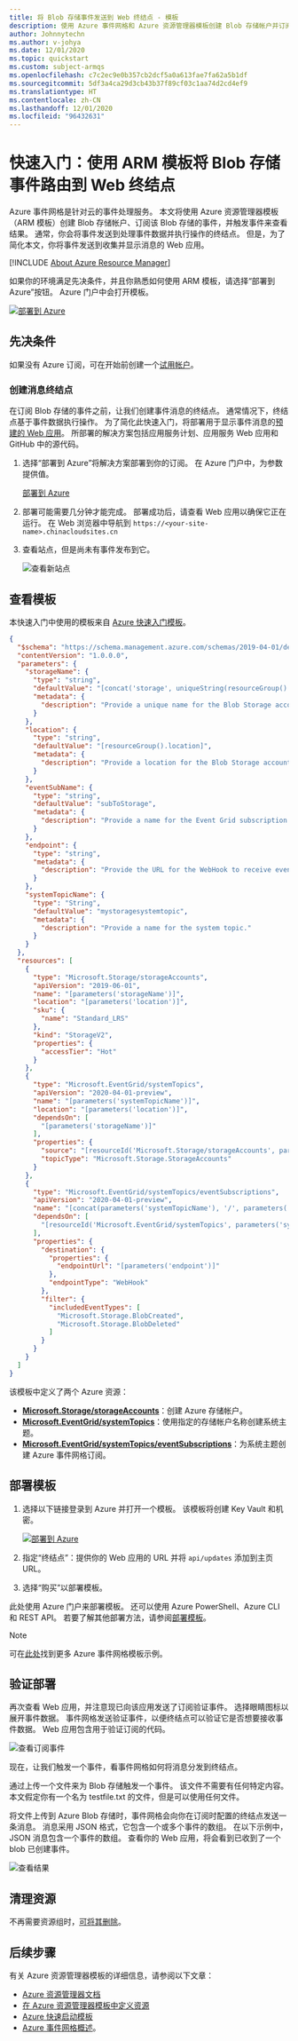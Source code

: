 ```yaml
---
title: 将 Blob 存储事件发送到 Web 终结点 - 模板
description: 使用 Azure 事件网格和 Azure 资源管理器模板创建 Blob 存储帐户并订阅其事件。 将事件发送到 Webhook。
author: Johnnytechn
ms.author: v-johya
ms.date: 12/01/2020
ms.topic: quickstart
ms.custom: subject-armqs
ms.openlocfilehash: c7c2ec9e0b357cb2dcf5a0a613fae7fa62a5b1df
ms.sourcegitcommit: 5df3a4ca29d3cb43b37f89cf03c1aa74d2cd4ef9
ms.translationtype: HT
ms.contentlocale: zh-CN
ms.lasthandoff: 12/01/2020
ms.locfileid: "96432631"
---
```

# <a name="quickstart-route-blob-storage-events-to-web-endpoint-by-using-an-arm-template"></a>快速入门：使用 ARM 模板将 Blob 存储事件路由到 Web 终结点

Azure 事件网格是针对云的事件处理服务。 本文将使用 Azure 资源管理器模板（ARM 模板）创建 Blob 存储帐户、订阅该 Blob 存储的事件，并触发事件来查看结果。 通常，你会将事件发送到处理事件数据并执行操作的终结点。 但是，为了简化本文，你将事件发送到收集并显示消息的 Web 应用。

[!INCLUDE [About Azure Resource Manager](../../includes/resource-manager-quickstart-introduction.md)]

如果你的环境满足先决条件，并且你熟悉如何使用 ARM 模板，请选择“部署到 Azure”按钮。 Azure 门户中会打开模板。

[![部署到 Azure](../media/template-deployments/deploy-to-azure.svg)](https://portal.azure.cn/#create/Microsoft.Template/uri/https%3A%2F%2Fraw.githubusercontent.com%2FAzure%2Fazure-quickstart-templates%2Fmaster%2F101-event-grid-subscription-and-storage%2Fazuredeploy.json)

## <a name="prerequisites"></a>先决条件

如果没有 Azure 订阅，可在开始前创建一个[试用帐户](https://www.microsoft.com/china/azure/index.html?fromtype=cn)。

### <a name="create-a-message-endpoint"></a>创建消息终结点

在订阅 Blob 存储的事件之前，让我们创建事件消息的终结点。 通常情况下，终结点基于事件数据执行操作。 为了简化此快速入门，将部署用于显示事件消息的[预建的 Web 应用](https://github.com/Azure-Samples/azure-event-grid-viewer)。 所部署的解决方案包括应用服务计划、应用服务 Web 应用和 GitHub 中的源代码。

1. 选择“部署到 Azure”将解决方案部署到你的订阅。 在 Azure 门户中，为参数提供值。

    [部署到 Azure](https://portal.azure.cn/#create/Microsoft.Template/uri/https%3A%2F%2Fraw.githubusercontent.com%2FAzure-Samples%2Fazure-event-grid-viewer%2Fmaster%2Fazuredeploy.json)
1. 部署可能需要几分钟才能完成。 部署成功后，请查看 Web 应用以确保它正在运行。 在 Web 浏览器中导航到 `https://<your-site-name>.chinacloudsites.cn`

1. 查看站点，但是尚未有事件发布到它。

   ![查看新站点](./media/blob-event-quickstart-portal/view-site.png)

## <a name="review-the-template"></a>查看模板

本快速入门中使用的模板来自 [Azure 快速入门模板](https://github.com/Azure/azure-quickstart-templates/tree/master/101-event-grid-subscription-and-storage)。
<!--Correct in MC: https://github.com/Azure/azure-quickstart-templates/tree/master/101-event-grid-subscription-and-storage-->

```json
{
  "$schema": "https://schema.management.azure.com/schemas/2019-04-01/deploymentTemplate.json#",
  "contentVersion": "1.0.0.0",
  "parameters": {
    "storageName": {
      "type": "string",
      "defaultValue": "[concat('storage', uniqueString(resourceGroup().id))]",
      "metadata": {
        "description": "Provide a unique name for the Blob Storage account."
      }
    },
    "location": {
      "type": "string",
      "defaultValue": "[resourceGroup().location]",
      "metadata": {
        "description": "Provide a location for the Blob Storage account that supports Event Grid."
      }
    },
    "eventSubName": {
      "type": "string",
      "defaultValue": "subToStorage",
      "metadata": {
        "description": "Provide a name for the Event Grid subscription."
      }
    },
    "endpoint": {
      "type": "string",
      "metadata": {
        "description": "Provide the URL for the WebHook to receive events. Create your own endpoint for events."
      }
    },
    "systemTopicName": {
      "type": "String",
      "defaultValue": "mystoragesystemtopic",
      "metadata": {
        "description": "Provide a name for the system topic."
      }
    }
  },
  "resources": [
    {
      "type": "Microsoft.Storage/storageAccounts",
      "apiVersion": "2019-06-01",
      "name": "[parameters('storageName')]",
      "location": "[parameters('location')]",
      "sku": {
        "name": "Standard_LRS"
      },
      "kind": "StorageV2",
      "properties": {
        "accessTier": "Hot"
      }
    },
    {
      "type": "Microsoft.EventGrid/systemTopics",
      "apiVersion": "2020-04-01-preview",
      "name": "[parameters('systemTopicName')]",
      "location": "[parameters('location')]",
      "dependsOn": [
        "[parameters('storageName')]"
      ],
      "properties": {
        "source": "[resourceId('Microsoft.Storage/storageAccounts', parameters('storageName'))]",
        "topicType": "Microsoft.Storage.StorageAccounts"
      }
    },
    {
      "type": "Microsoft.EventGrid/systemTopics/eventSubscriptions",
      "apiVersion": "2020-04-01-preview",
      "name": "[concat(parameters('systemTopicName'), '/', parameters('eventSubName'))]",
      "dependsOn": [
        "[resourceId('Microsoft.EventGrid/systemTopics', parameters('systemTopicName'))]"
      ],
      "properties": {
        "destination": {
          "properties": {
            "endpointUrl": "[parameters('endpoint')]"
          },
          "endpointType": "WebHook"
        },
        "filter": {
          "includedEventTypes": [
            "Microsoft.Storage.BlobCreated",
            "Microsoft.Storage.BlobDeleted"
          ]
        }
      }
    }
  ]
}
```

该模板中定义了两个 Azure 资源：

* [**Microsoft.Storage/storageAccounts**](https://docs.microsoft.com/azure/templates/microsoft.storage/storageaccounts)：创建 Azure 存储帐户。
* [**Microsoft.EventGrid/systemTopics**](https://docs.microsoft.com/azure/templates/microsoft.eventgrid/systemtopics)：使用指定的存储帐户名称创建系统主题。
* [**Microsoft.EventGrid/systemTopics/eventSubscriptions**](https://docs.microsoft.com/azure/templates/microsoft.eventgrid/systemtopics/eventsubscriptions)：为系统主题创建 Azure 事件网格订阅。

## <a name="deploy-the-template"></a>部署模板

1. 选择以下链接登录到 Azure 并打开一个模板。 该模板将创建 Key Vault 和机密。

    [![部署到 Azure](../media/template-deployments/deploy-to-azure.svg)](https://portal.azure.cn/#create/Microsoft.Template/uri/https%3A%2F%2Fraw.githubusercontent.com%2FAzure%2Fazure-quickstart-templates%2Fmaster%2F101-event-grid-subscription-and-storage%2Fazuredeploy.json)

2. 指定“终结点”：提供你的 Web 应用的 URL 并将 `api/updates` 添加到主页 URL。
3. 选择“购买”以部署模板。

  此处使用 Azure 门户来部署模板。 还可以使用 Azure PowerShell、Azure CLI 和 REST API。 若要了解其他部署方法，请参阅[部署模板](../azure-resource-manager/templates/deploy-powershell.md)。

> [!NOTE]
> 可在[此处](https://azure.microsoft.com/resources/templates/?resourceType=Microsoft.Eventgrid&pageNumber=1&sort=Popular)找到更多 Azure 事件网格模板示例。

## <a name="validate-the-deployment"></a>验证部署

再次查看 Web 应用，并注意现已向该应用发送了订阅验证事件。 选择眼睛图标以展开事件数据。 事件网格发送验证事件，以便终结点可以验证它是否想要接收事件数据。 Web 应用包含用于验证订阅的代码。

![查看订阅事件](./media/blob-event-quickstart-portal/view-subscription-event.png)

现在，让我们触发一个事件，看事件网格如何将消息分发到终结点。

通过上传一个文件来为 Blob 存储触发一个事件。 该文件不需要有任何特定内容。 本文假定你有一个名为 testfile.txt 的文件，但是可以使用任何文件。

将文件上传到 Azure Blob 存储时，事件网格会向你在订阅时配置的终结点发送一条消息。 消息采用 JSON 格式，它包含一个或多个事件的数组。 在以下示例中，JSON 消息包含一个事件的数组。 查看你的 Web 应用，将会看到已收到了一个 blob 已创建事件。

![查看结果](./media/blob-event-quickstart-portal/view-results.png)

## <a name="clean-up-resources"></a>清理资源

不再需要资源组时，[可将其删除](../azure-resource-manager/management/delete-resource-group.md?tabs=azure-portal#delete-resource-group
)。

## <a name="next-steps"></a>后续步骤

有关 Azure 资源管理器模板的详细信息，请参阅以下文章：

* [Azure 资源管理器文档](../azure-resource-manager/index.yml)
* [在 Azure 资源管理器模板中定义资源](https://docs.microsoft.com/azure/templates/)
* [Azure 快速启动模板](https://azure.microsoft.com/resources/templates/)
* [Azure 事件网格概述](https://azure.microsoft.com/resources/templates/?resourceType=Microsoft.Eventgrid)。

